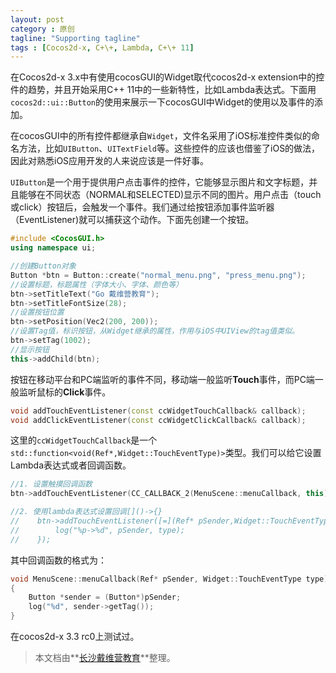 ```yaml
---
layout: post
category : 原创
tagline: "Supporting tagline"
tags : [Cocos2d-x, C+\+, Lambda, C+\+ 11]
---
```


在Cocos2d-x 3.x中有使用cocosGUI的Widget取代cocos2d-x extension中的控件的趋势，并且开始采用C++ 11中的一些新特性，比如Lambda表达式。下面用`cocos2d::ui::Button`的使用来展示一下cocosGUI中Widget的使用以及事件的添加。

在cocosGUI中的所有控件都继承自`Widget`，文件名采用了iOS标准控件类似的命名方法，比如`UIButton`、`UITextField`等。这些控件的应该也借鉴了iOS的做法，因此对熟悉iOS应用开发的人来说应该是一件好事。

`UIButton`是一个用于提供用户点击事件的控件，它能够显示图片和文字标题，并且能够在不同状态（NORMAL和SELECTED)显示不同的图片。用户点击（touch或click）按钮后，会触发一个事件。我们通过给按钮添加事件监听器（EventListener)就可以捕获这个动作。下面先创建一个按钮。

```cpp
#include <CocosGUI.h>
using namespace ui;

//创建Button对象
Button *btn = Button::create("normal_menu.png", "press_menu.png");
//设置标题，标题属性（字体大小、字体、颜色等）
btn->setTitleText("Go 戴维营教育");
btn->setTitleFontSize(28);
//设置按钮位置
btn->setPosition(Vec2(200, 200));
//设置Tag值，标识按钮，从Widget继承的属性，作用与iOS中UIView的tag值类似。
btn->setTag(1002);
//显示按钮
this->addChild(btn);
```

按钮在移动平台和PC端监听的事件不同，移动端一般监听**Touch**事件，而PC端一般监听鼠标的**Click**事件。

```cpp
void addTouchEventListener(const ccWidgetTouchCallback& callback);
void addClickEventListener(const ccWidgetClickCallback& callback);
```

这里的`ccWidgetTouchCallback`是一个`std::function<void(Ref*,Widget::TouchEventType)>`类型。我们可以给它设置Lambda表达式或者回调函数。

```cpp
//1. 设置触摸回调函数
btn->addTouchEventListener(CC_CALLBACK_2(MenuScene::menuCallback, this));

//2. 使用lambda表达式设置回调[]()->{}
//    btn->addTouchEventListener([=](Ref* pSender,Widget::TouchEventType type){
//        log("%p->%d", pSender, type);
//    });
```

其中回调函数的格式为：

```cpp
void MenuScene::menuCallback(Ref* pSender, Widget::TouchEventType type)
{
    Button *sender = (Button*)pSender;
    log("%d", sender->getTag());
}
```

在cocos2d-x 3.3 rc0上测试过。

> 本文档由**[长沙戴维营教育](http://www.diveinedu.cn)**整理。

